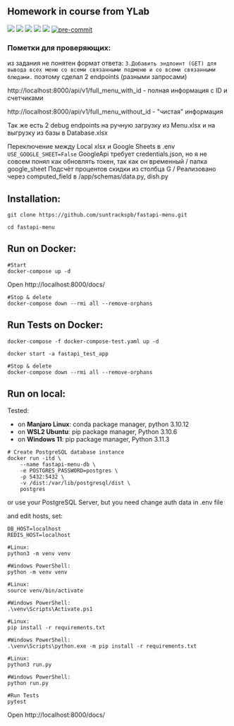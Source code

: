 ## Homework in course from YLab

![](https://img.shields.io/badge/python-3.10-blue?style=flat-square)
![](https://img.shields.io/badge/fastapi-0.100.0-red?style=flat-square)
![](https://img.shields.io/badge/SQLAlchemy-1.4.39-red?style=flat-square)
![](https://img.shields.io/badge/asyncpg-0.28.0-red?style=flat-square)
![](https://img.shields.io/badge/aioredis-2.0.1-red?style=flat-square)
[![pre-commit](https://img.shields.io/badge/pre--commit-enabled-brightgreen?logo=pre-commit)](https://github.com/pre-commit/pre-commit)

### Пометки для проверяющих:
из задания не понятен формат ответа:
`3.Добавить эндпоинт (GET) для вывода всех меню со всеми связанными подменю и со всеми связанными блюдами.`
поэтому сделал 2 endpoints (разными запросами)

http://localhost:8000/api/v1/full_menu_with_id - полная информация с ID и счетчиками

http://localhost:8000/api/v1/full_menu_without_id - "чистая" информация

Так же есть 2 debug endpoints на ручную загрузку из Menu.xlsx и на выгрузку из базы в Database.xlsx

Переключение между Local xlsx и Google Sheets в .env `USE_GOOGLE_SHEET=False`
GoogleApi требует credentials.json, но я не совсем понял как обновлять токен, так как он временный / папка google_sheet
Подсчёт процентов скидки из столбца G / Реализовано через computed_field в /app/schemas/data.py, dish.py



## Installation:
```commandline
git clone https://github.com/suntrackspb/fastapi-menu.git
```
```shell
cd fastapi-menu
```


## Run on Docker:
```shell
#Start
docker-compose up -d
```
Open http://localhost:8000/docs/
```shell
#Stop & delete
docker-compose down --rmi all --remove-orphans
```

## Run Tests on Docker:
```shell
docker-compose -f docker-compose-test.yaml up -d

docker start -a fastapi_test_app
```
```shell
#Stop & delete
docker-compose down --rmi all --remove-orphans
```

## Run on local:

Tested:
* on **Manjaro Linux**: conda package manager, python 3.10.12
* on **WSL2 Ubuntu**: pip package manager, Python 3.10.6
* on **Windows 11**: pip package manager, Python 3.11.3

```shell
# Create PostgreSQL database instance
docker run -itd \
	--name fastapi-menu-db \
	-e POSTGRES_PASSWORD=postgres \
	-p 5432:5432 \
	-v /dist:/var/lib/postgresql/dist \
	postgres
```
or use your PostgreSQL Server, but you need change auth data in .env file

and edit hosts, set:
```text
DB_HOST=localhost
REDIS_HOST=localhost
```
```shell
#Linux:
python3 -m venv venv

#Windows PowerShell:
python -m venv venv
```
```shell
#Linux:
source venv/bin/activate

#Windows PowerShell:
.\venv\Scripts\Activate.ps1
```
```shell
#Linux:
pip install -r requirements.txt

#Windows PowerShell:
.\venv\Scripts\python.exe -m pip install -r requirements.txt
```
```shell
#Linux:
python3 run.py

#Windows PowerShell:
python run.py

#Run Tests
pytest
```
Open http://localhost:8000/docs/
